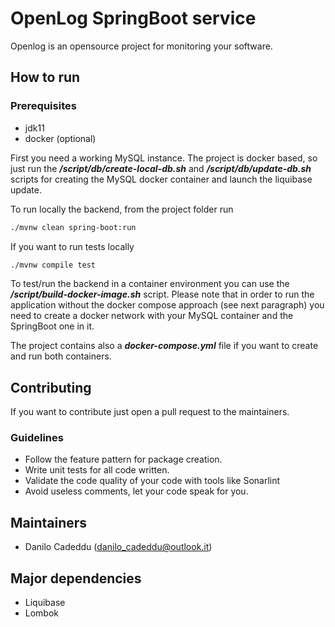 # OpenLog SpringBoot service

Openlog is an opensource project for monitoring your software.

## How to run

### Prerequisites
- jdk11
- docker (optional)

First you need a working MySQL instance. 
The project is docker based, so just run the ***/script/db/create-local-db.sh*** and ***/script/db/update-db.sh***
scripts for creating the MySQL docker container and launch the liquibase update.

To run locally the backend, from the project folder run 
```bash 
./mvnw clean spring-boot:run
```

If you want to run tests locally
```bash 
./mvnw compile test
```

To test/run the backend in a container environment you can use the ***/script/build-docker-image.sh*** script.
Please note that in order to run the application without the docker compose approach (see next paragraph) you
need to create a docker network with your MySQL container and the SpringBoot one in it.

The project contains also a ***docker-compose.yml*** file if you want to create and run both containers.

## Contributing

If you want to contribute just open a pull request to the maintainers.

### Guidelines
- Follow the feature pattern for package creation.
- Write unit tests for all code written.
- Validate the code quality of your code with tools like Sonarlint
- Avoid useless comments, let your code speak for you.

## Maintainers
- Danilo Cadeddu (danilo_cadeddu@outlook.it)

## Major dependencies
- Liquibase
- Lombok